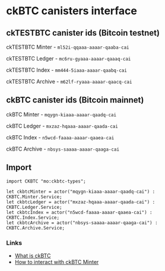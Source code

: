 # ckBTC canisters interface


## ckTESTBTC canister ids (Bitcoin testnet)

ckTESTBTC Minter - `ml52i-qqaaa-aaaar-qaaba-cai`

ckTESTBTC Ledger - `mc6ru-gyaaa-aaaar-qaaaq-cai`

ckTESTBTC Index - `mm444-5iaaa-aaaar-qaabq-cai`

ckTESTBTC Archive - `m62lf-ryaaa-aaaar-qaacq-cai`


## ckBTC canister ids (Bitcoin mainnet)

ckBTC Minter - `mqygn-kiaaa-aaaar-qaadq-cai`

ckBTC Ledger - `mxzaz-hqaaa-aaaar-qaada-cai`

ckBTC Index - `n5wcd-faaaa-aaaar-qaaea-cai`

ckBTC Archive - `nbsys-saaaa-aaaar-qaaga-cai`


## Import

```motoko
import CKBTC "mo:ckbtc-types";

let ckbtcMinter = actor("mqygn-kiaaa-aaaar-qaadq-cai") : CKBTC.Minter.Service;
let ckbtcLedger = actor("mxzaz-hqaaa-aaaar-qaada-cai") : CKBTC.Ledger.Service;
let ckbtcIndex = actor("n5wcd-faaaa-aaaar-qaaea-cai") : CKBTC.Index.Service;
let ckbtcArchive = actor("nbsys-saaaa-aaaar-qaaga-cai") : CKBTC.Archive.Service;
```

### Links
- [What is ckBTC](https://internetcomputer.org/ckbtc/)
- [How to interact with ckBTC Minter](https://github.com/dfinity/ic/tree/master/rs/bitcoin/ckbtc/minter)